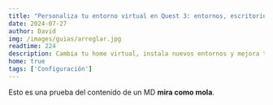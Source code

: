```yaml
---
title: "Personaliza tu entorno virtual en Quest 3: entornos, escritorios y más"
date: 2024-07-27
author: David
img: /images/guias/arreglar.jpg
readtime: 224
description: Cambia tu home virtual, instala nuevos entornos y mejora tu espacio en Quest 3.
home: true
tags: ['Configuración']
---
```

Esto es una prueba del contenido de un MD **mira como mola**.